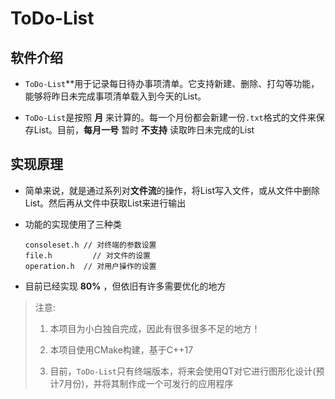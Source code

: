 # ToDo-List

## 软件介绍

* `ToDo-List`**用于记录每日待办事项清单。它支持新建、删除、打勾等功能，能够将昨日未完成事项清单载入到今天的List。

* `ToDo-List`是按照 **月** 来计算的。每一个月份都会新建一份`.txt`格式的文件来保存List。目前，**每月一号** 暂时 **不支持** 读取昨日未完成的List





## 实现原理

* 简单来说，就是通过系列对**文件流**的操作，将List写入文件，或从文件中删除List。然后再从文件中获取List来进行输出

* 功能的实现使用了三种类

  ```
  consoleset.h // 对终端的参数设置
  file.h		 // 对文件的设置
  operation.h  // 对用户操作的设置
  ```

* 目前已经实现 **80%** ，但依旧有许多需要优化的地方



> 注意:
>
> 1. 本项目为小白独自完成，因此有很多很多不足的地方！
>
> 2. 本项目使用CMake构建，基于C++17
>
> 3. 目前，`ToDo-List`只有终端版本，将来会使用QT对它进行图形化设计(预计7月份)，并将其制作成一个可发行的应用程序

